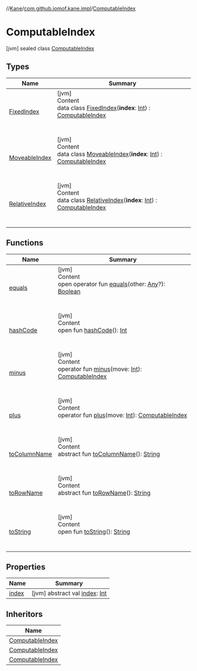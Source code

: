 //[Kane](../../index.md)/[com.github.jomof.kane.impl](../index.md)/[ComputableIndex](index.md)



# ComputableIndex  
 [jvm] sealed class [ComputableIndex](index.md)   


## Types  
  
|  Name|  Summary| 
|---|---|
| <a name="com.github.jomof.kane.impl/ComputableIndex.FixedIndex///PointingToDeclaration/"></a>[FixedIndex](-fixed-index/index.md)| <a name="com.github.jomof.kane.impl/ComputableIndex.FixedIndex///PointingToDeclaration/"></a>[jvm]  <br>Content  <br>data class [FixedIndex](-fixed-index/index.md)(**index**: [Int](https://kotlinlang.org/api/latest/jvm/stdlib/kotlin/-int/index.html)) : [ComputableIndex](index.md)  <br><br><br>
| <a name="com.github.jomof.kane.impl/ComputableIndex.MoveableIndex///PointingToDeclaration/"></a>[MoveableIndex](-moveable-index/index.md)| <a name="com.github.jomof.kane.impl/ComputableIndex.MoveableIndex///PointingToDeclaration/"></a>[jvm]  <br>Content  <br>data class [MoveableIndex](-moveable-index/index.md)(**index**: [Int](https://kotlinlang.org/api/latest/jvm/stdlib/kotlin/-int/index.html)) : [ComputableIndex](index.md)  <br><br><br>
| <a name="com.github.jomof.kane.impl/ComputableIndex.RelativeIndex///PointingToDeclaration/"></a>[RelativeIndex](-relative-index/index.md)| <a name="com.github.jomof.kane.impl/ComputableIndex.RelativeIndex///PointingToDeclaration/"></a>[jvm]  <br>Content  <br>data class [RelativeIndex](-relative-index/index.md)(**index**: [Int](https://kotlinlang.org/api/latest/jvm/stdlib/kotlin/-int/index.html)) : [ComputableIndex](index.md)  <br><br><br>


## Functions  
  
|  Name|  Summary| 
|---|---|
| <a name="kotlin/Any/equals/#kotlin.Any?/PointingToDeclaration/"></a>[equals](../../com.github.jomof.kane.impl.types/-double-algebraic-type/index.md#%5Bkotlin%2FAny%2Fequals%2F%23kotlin.Any%3F%2FPointingToDeclaration%2F%5D%2FFunctions%2F-992084046)| <a name="kotlin/Any/equals/#kotlin.Any?/PointingToDeclaration/"></a>[jvm]  <br>Content  <br>open operator fun [equals](../../com.github.jomof.kane.impl.types/-double-algebraic-type/index.md#%5Bkotlin%2FAny%2Fequals%2F%23kotlin.Any%3F%2FPointingToDeclaration%2F%5D%2FFunctions%2F-992084046)(other: [Any](https://kotlinlang.org/api/latest/jvm/stdlib/kotlin/-any/index.html)?): [Boolean](https://kotlinlang.org/api/latest/jvm/stdlib/kotlin/-boolean/index.html)  <br><br><br>
| <a name="kotlin/Any/hashCode/#/PointingToDeclaration/"></a>[hashCode](../../com.github.jomof.kane.impl.types/-double-algebraic-type/index.md#%5Bkotlin%2FAny%2FhashCode%2F%23%2FPointingToDeclaration%2F%5D%2FFunctions%2F-992084046)| <a name="kotlin/Any/hashCode/#/PointingToDeclaration/"></a>[jvm]  <br>Content  <br>open fun [hashCode](../../com.github.jomof.kane.impl.types/-double-algebraic-type/index.md#%5Bkotlin%2FAny%2FhashCode%2F%23%2FPointingToDeclaration%2F%5D%2FFunctions%2F-992084046)(): [Int](https://kotlinlang.org/api/latest/jvm/stdlib/kotlin/-int/index.html)  <br><br><br>
| <a name="com.github.jomof.kane.impl/ComputableIndex/minus/#kotlin.Int/PointingToDeclaration/"></a>[minus](minus.md)| <a name="com.github.jomof.kane.impl/ComputableIndex/minus/#kotlin.Int/PointingToDeclaration/"></a>[jvm]  <br>Content  <br>operator fun [minus](minus.md)(move: [Int](https://kotlinlang.org/api/latest/jvm/stdlib/kotlin/-int/index.html)): [ComputableIndex](index.md)  <br><br><br>
| <a name="com.github.jomof.kane.impl/ComputableIndex/plus/#kotlin.Int/PointingToDeclaration/"></a>[plus](plus.md)| <a name="com.github.jomof.kane.impl/ComputableIndex/plus/#kotlin.Int/PointingToDeclaration/"></a>[jvm]  <br>Content  <br>operator fun [plus](plus.md)(move: [Int](https://kotlinlang.org/api/latest/jvm/stdlib/kotlin/-int/index.html)): [ComputableIndex](index.md)  <br><br><br>
| <a name="com.github.jomof.kane.impl/ComputableIndex/toColumnName/#/PointingToDeclaration/"></a>[toColumnName](to-column-name.md)| <a name="com.github.jomof.kane.impl/ComputableIndex/toColumnName/#/PointingToDeclaration/"></a>[jvm]  <br>Content  <br>abstract fun [toColumnName](to-column-name.md)(): [String](https://kotlinlang.org/api/latest/jvm/stdlib/kotlin/-string/index.html)  <br><br><br>
| <a name="com.github.jomof.kane.impl/ComputableIndex/toRowName/#/PointingToDeclaration/"></a>[toRowName](to-row-name.md)| <a name="com.github.jomof.kane.impl/ComputableIndex/toRowName/#/PointingToDeclaration/"></a>[jvm]  <br>Content  <br>abstract fun [toRowName](to-row-name.md)(): [String](https://kotlinlang.org/api/latest/jvm/stdlib/kotlin/-string/index.html)  <br><br><br>
| <a name="kotlin/Any/toString/#/PointingToDeclaration/"></a>[toString](../../com.github.jomof.kane.impl.types/-object-kane-type/-companion/index.md#%5Bkotlin%2FAny%2FtoString%2F%23%2FPointingToDeclaration%2F%5D%2FFunctions%2F-992084046)| <a name="kotlin/Any/toString/#/PointingToDeclaration/"></a>[jvm]  <br>Content  <br>open fun [toString](../../com.github.jomof.kane.impl.types/-object-kane-type/-companion/index.md#%5Bkotlin%2FAny%2FtoString%2F%23%2FPointingToDeclaration%2F%5D%2FFunctions%2F-992084046)(): [String](https://kotlinlang.org/api/latest/jvm/stdlib/kotlin/-string/index.html)  <br><br><br>


## Properties  
  
|  Name|  Summary| 
|---|---|
| <a name="com.github.jomof.kane.impl/ComputableIndex/index/#/PointingToDeclaration/"></a>[index](--index--.md)| <a name="com.github.jomof.kane.impl/ComputableIndex/index/#/PointingToDeclaration/"></a> [jvm] abstract val [index](--index--.md): [Int](https://kotlinlang.org/api/latest/jvm/stdlib/kotlin/-int/index.html)   <br>


## Inheritors  
  
|  Name| 
|---|
| <a name="com.github.jomof.kane.impl/ComputableIndex.FixedIndex///PointingToDeclaration/"></a>[ComputableIndex](-fixed-index/index.md)
| <a name="com.github.jomof.kane.impl/ComputableIndex.MoveableIndex///PointingToDeclaration/"></a>[ComputableIndex](-moveable-index/index.md)
| <a name="com.github.jomof.kane.impl/ComputableIndex.RelativeIndex///PointingToDeclaration/"></a>[ComputableIndex](-relative-index/index.md)

